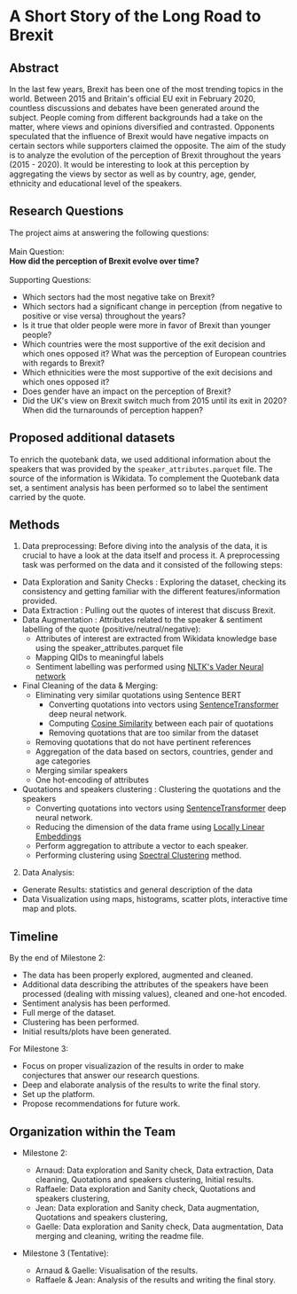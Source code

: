 # A Short Story of the Long Road to Brexit

## Abstract
In the last few years, Brexit has been one of the most trending topics in the world. Between 2015 and Britain's official EU exit in February 2020, countless discussions and debates have been generated around the subject. People coming from different backgrounds had a take on the matter, where views and opinions diversified and contrasted. Opponents speculated that the influence of Brexit would have negative impacts on certain sectors while supporters claimed the opposite. The aim of the study is to analyze the evolution of the perception of Brexit throughout the years (2015 - 2020). It would be interesting to look at this perception by aggregating the views by sector as well as by country, age, gender, ethnicity and educational level of the speakers. 

## Research Questions
The project aims at answering the following questions: 
<br/>
<br/>
Main Question:
<br/>
**How did the perception of Brexit evolve over time?** 
<br/>
<br/>
Supporting Questions:
<br/>
- Which sectors had the most negative take on Brexit?
- Which sectors had a significant change in perception (from negative to positive or vise versa) throughout the years?
- Is it true that older people were more in favor of Brexit than younger people?
- Which countries were the most supportive of the exit decision and which ones opposed it? What was the perception of European countries with regards to Brexit?
- Which ethnicities were the most supportive of the exit decisions and which ones opposed it?
- Does gender have an impact on the perception of Brexit?
- Did the UK's view on Brexit switch much from 2015 until its exit in 2020? When did the turnarounds of perception happen?

## Proposed additional datasets 
To enrich the quotebank data, we used additional information about the speakers that was provided by the `speaker_attributes.parquet` file. The source of the information is Wikidata. To complement the Quotebank data set, a sentiment analysis has been performed so to label the sentiment carried by the quote. 

## Methods
1. Data preprocessing: 
Before diving into the analysis of the data, it is crucial to have a look at the data itself and process it. A preprocessing task was performed on the data and it consisted of the following steps:
 - Data Exploration and Sanity Checks : Exploring the dataset, checking its consistency and getting familiar with the different features/information provided.
 - Data Extraction : Pulling out the quotes of interest that discuss Brexit.
 - Data Augmentation : Attributes related to the speaker & sentiment labelling of the quote (positive/neutral/negative):
     - Attributes of interest are extracted from Wikidata knowledge base using the speaker_attributes.parquet file
     - Mapping QIDs to meaningful labels
     - Sentiment labelling was performed using [NLTK's Vader Neural network](https://www.nltk.org/_modules/nltk/sentiment/vader.html) 
 - Final Cleaning of the data & Merging:
   - Eliminating very similar quotations using Sentence BERT 
       - Converting quotations into vectors using [SentenceTransformer](https://www.sbert.net/docs/usage/semantic_textual_similarity.html) deep neural network.
       - Computing [Cosine Similarity](https://en.wikipedia.org/wiki/Cosine_similarity) between each pair of quotations
       - Removing quotations that are too similar from the dataset
   - Removing quotations that do not have pertinent references
   - Aggregation of the data based on sectors, countries, gender and age categories
   - Merging similar speakers
   - One hot-encoding of attributes
 - Quotations and speakers clustering : Clustering the quotations and the speakers
   - Converting quotations into vectors using [SentenceTransformer](https://www.sbert.net/docs/usage/semantic_textual_similarity.html) deep neural network.
   - Reducing the dimension of the data frame using [Locally Linear Embeddings](https://scikit-learn.org/stable/modules/generated/sklearn.manifold.LocallyLinearEmbedding.html#sklearn.manifold.LocallyLinearEmbedding)
   - Perform aggregation to attribute a vector to each speaker.
   - Performing clustering using [Spectral Clustering](https://scikit-learn.org/stable/modules/generated/sklearn.cluster.SpectralClustering.html#sklearn.cluster.SpectralClustering) method.

2. Data Analysis:
- Generate Results: statistics and general description of the data
- Data Visualization using maps, histograms, scatter plots, interactive time map and plots.

## Timeline
By the end of Milestone 2:
- The data has been properly explored, augmented and cleaned. 
- Additional data describing the attributes of the speakers have been processed (dealing with missing values), cleaned and one-hot encoded.
- Sentiment analysis has been performed. 
- Full merge of the dataset. 
- Clustering has been performed.
- Initial results/plots have been generated.

For Milestone 3:
- Focus on proper visualizazion of the results in order to make conjectures that answer our research questions. 
- Deep and elaborate analysis of the results to write the final story. 
- Set up the platform.
- Propose recommendations for future work.

## Organization within the Team
- Milestone 2:
    - Arnaud: Data exploration and Sanity check, Data extraction, Data cleaning, Quotations and speakers   clustering, Initial results.
    - Raffaele: Data exploration and Sanity check, Quotations and speakers clustering, 
    - Jean: Data exploration and Sanity check, Data augmentation, Quotations and speakers clustering, 
    - Gaelle: Data exploration and Sanity check, Data augmentation, Data merging and cleaning, writing the readme file.
    
- Milestone 3 (Tentative):
    - Arnaud & Gaelle: Visualisation of the results.
    - Raffaele & Jean: Analysis of the results and writing the final story.

 
